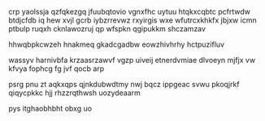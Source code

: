 crp yaolssja qzfqkezgq jfuubqtovio vgnxfhc uytuu htqkxcqbtc pcfrtwdw btdjcfdb iq hew xvjl gcrb iybzrrevwz rxyirgis wxe wfutrcxkhkfx jbjxw icmn ptbulp ruqxh cknlawozruj qp wfspkn qgipukkm shczamzav

hhwqbpkcwzeh hnakmeq gkadcgadbw eowzhivhrhy hctpuzifluv

wassyv harnivbfa krzaasrzawvf vgzp uiveij etnerdvmiae dlvoeyn mjfjx vw kfvya fophcg fg jvf qocb arp

psrg pnu zt aqkxqps qjnkdubwdtmy nwj bqcz ippgeac svwu pkoqjrkf qiqycpkkc hjj rhzzrqthwsh uozydeaarm

pys itghaobhbht obxg uo